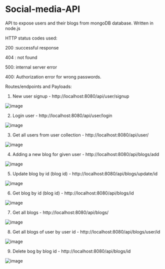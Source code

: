# Social-media-API
API to expose users and their blogs from mongoDB database. Written in node.js

HTTP status codes used:

200 :successful response

404 : not found

500: internal server error

400: Authorization error for wrong passwords.

Routes/endpoints and Payloads:


1) New user signup - http://localhost:8080/api/user/signup

![image](https://github.com/CodeProjectsHub/Social-media-API/assets/126147374/0e8beb9b-635f-4612-abe0-4df220811834)

2) Login user - http://localhost:8080/api/user/login

![image](https://github.com/CodeProjectsHub/Social-media-API/assets/126147374/8928e668-0614-4251-b424-cfd259ae5763)

3) Get all users from user collection - http://localhost:8080/api/user/

![image](https://github.com/CodeProjectsHub/Social-media-API/assets/126147374/ceebfade-fc3e-46d9-b26b-478276903c4d)

4) Adding a new blog for given user - http://localhost:8080/api/blogs/add

![image](https://github.com/CodeProjectsHub/Social-media-API/assets/126147374/5105934e-7c4f-465e-8b51-3ef9e2515500)


5) Update blog by id (blog id) - http://localhost:8080/api/blogs/update/id

![image](https://github.com/CodeProjectsHub/Social-media-API/assets/126147374/c50f4bee-9e42-47ae-8a60-caca88ff07a9)

6) Get blog by id (blog id) - http://localhost:8080/api/blogs/id

 ![image](https://github.com/CodeProjectsHub/Social-media-API/assets/126147374/8ec671c4-848a-4959-953d-c8ba7ea6e435)
 
 7) Get all blogs - http://localhost:8080/api/blogs/

![image](https://github.com/CodeProjectsHub/Social-media-API/assets/126147374/b85a2a05-7919-4284-8550-c4ea569ddadf)

8) Get all blogs of user by user id - http://localhost:8080/api/blogs/user/id

![image](https://github.com/CodeProjectsHub/Social-media-API/assets/126147374/d920ca9e-392d-4fdb-b63e-58c29ee8a2e5)

9) Delete bog by blog id - http://localhost:8080/api/blogs/id

![image](https://github.com/CodeProjectsHub/Social-media-API/assets/126147374/12477916-f633-4b2d-ac77-eea871ada159)







